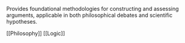 Provides foundational methodologies for constructing and assessing arguments, applicable in both philosophical debates and scientific hypotheses.

[[Philosophy]]
[[Logic]]